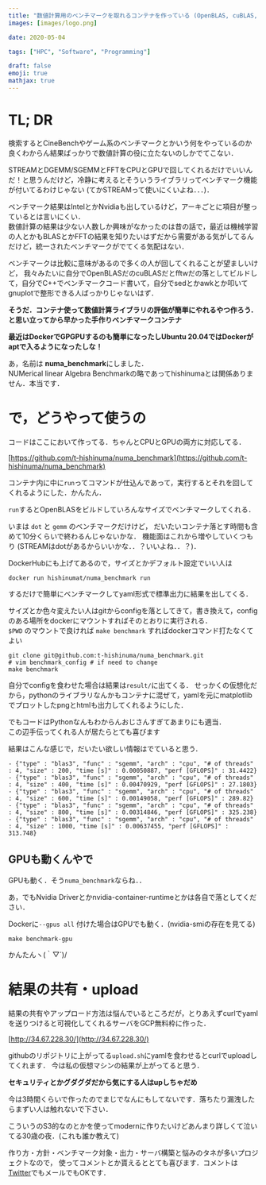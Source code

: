 ```yaml
---
title: "数値計算用のベンチマークを取れるコンテナを作っている (OpenBLAS, cuBLAS, fftw, cufft)"
images: [images/logo.png]

date: 2020-05-04

tags: ["HPC", "Software", "Programming"]

draft: false
emoji: true
mathjax: true
---
```


# TL; DR

検索するとCineBenchやゲーム系のベンチマークとかいう何をやっているのか良くわからん結果ばっかりで数値計算の役に立たないのしかでてこない．

STREAMとDGEMM/SGEMMとFFTをCPUとGPUで回してくれるだけでいいんだ！と思うんだけど，冷静に考えるとそういうライブラリってベンチマーク機能が付いてるわけじゃない (てかSTREAMって使いにくいよね．．．)．

ベンチマーク結果はIntelとかNvidiaも出しているけど，アーキごとに項目が整っているとは言いにくい．\
数値計算の結果は少ない人数しか興味がなかったのは昔の話で，最近は機械学習の人とかもBLASとかFFTの結果を知りたいはずだから需要がある気がしてるんだけど，統一されたベンチマークがでてくる気配はない．

ベンチマークは比較に意味があるので多くの人が回してくれることが望ましいけど，
我々みたいに自分でOpenBLASだのcuBLASだとfftwだの落としてビルドして，自分でC++でベンチマークコード書いて，自分でsedとかawkとか叩いてgnuplotで整形できる人ばっかりじゃないはず．

**そうだ．コンテナ使って数値計算ライブラリの評価が簡単にやれるやつ作ろう．と思い立ってから早かった手作りベンチマークコンテナ**

**最近はDockerでGPGPUするのも簡単になったしUbuntu 20.04ではDockerがaptで入るようになったしな！**

あ，名前は **numa_benchmark**にしました．\
NUMerical  linear  Algebra Benchmarkの略であってhishinumaとは関係ありません．本当です．


# で，どうやって使うの

コードはここにおいて作ってる．ちゃんとCPUとGPUの両方に対応してる．

[https://github.com/t-hishinuma/numa_benchmark](https://github.com/t-hishinuma/numa_benchmark)

コンテナ内に中に`run`ってコマンドが仕込んであって，実行するとそれを回してくれるようにした．かんたん．

`run`するとOpenBLASをビルドしていろんなサイズでベンチマークしてくれる．

いまは `dot` と `gemm` のベンチマークだけけど，
だいたいコンテナ落とす時間も含めて10分くらいで終わるんじゃないかな．
機能面はこれから増やしていくつもり (STREAMはdotがあるからいいかな．．？いいよね．．？)．

DockerHubにも上げてあるので，サイズとかデフォルト設定でいい人は
```
docker run hishinumat/numa_benchmark run
```

するだけで簡単にベンチマークしてyaml形式で標準出力に結果を出してくる．

サイズとか色々変えたい人はgitからconfigを落としてきて，書き換えて，configのある場所をdockerにマウントすればそのとおりに実行される．\
`$PWD` のマウントで良ければ `make benchmark` すればdockerコマンド打たなくてよい

```
git clone git@github.com:t-hishinuma/numa_benchmark.git
# vim benchmark_config # if need to change
make benchmark
```

自分でconfigを食わせた場合は結果は`result/`に出てくる．
せっかくの仮想化だから，pythonのライブラリなんかもコンテナに混ぜて，yamlを元にmatplotlibでプロットしたpngとhtmlも出力してくれるようにした．

でもコードはPythonなんもわからんおじさんすぎてあまりにも適当．\
この辺手伝ってくれる人が居たらとても喜びます

結果はこんな感じで，だいたい欲しい情報はでていると思う．
```
- {"type" : "blas3", "func" : "sgemm", "arch" : "cpu", "# of threads" : 4, "size" : 200, "time [s]" : 0.00050887, "perf [GFLOPS]" : 31.4422}
- {"type" : "blas3", "func" : "sgemm", "arch" : "cpu", "# of threads" : 4, "size" : 400, "time [s]" : 0.00470929, "perf [GFLOPS]" : 27.1803}
- {"type" : "blas3", "func" : "sgemm", "arch" : "cpu", "# of threads" : 4, "size" : 600, "time [s]" : 0.00149058, "perf [GFLOPS]" : 289.82}
- {"type" : "blas3", "func" : "sgemm", "arch" : "cpu", "# of threads" : 4, "size" : 800, "time [s]" : 0.00314846, "perf [GFLOPS]" : 325.238}
- {"type" : "blas3", "func" : "sgemm", "arch" : "cpu", "# of threads" : 4, "size" : 1000, "time [s]" : 0.00637455, "perf [GFLOPS]" : 313.748}
```

## GPUも動くんやで

GPUも動く．そう`numa_benchmark`ならね．．

あ，でもNvidia Driverとかnvidia-container-runtimeとかは各自で落としてください．

Dockerに`--gpus all` 付けた場合はGPUでも動く．(nvidia-smiの存在を見てる)

```
make benchmark-gpu
```

かんたんヽ(｀▽´)/


# 結果の共有・upload

結果の共有やアップロード方法は悩んでいるところだが，とりあえずcurlでyamlを送りつけると可視化してくれるサーバをGCP無料枠に作った．

[http://34.67.228.30/](http://34.67.228.30/)

githubのリポジトリに上がってる`upload.sh`にyamlを食わせるとcurlでuploadしてくれます．
今は私の仮想マシンの結果が上がってると思う．

**セキュリティとかグダグダだから気にする人はupしちゃだめ**

今は3時間くらいで作ったのでまじでなんにもしてないです．落ちたり漏洩したらまずい人は触れないで下さい．

こういうのS3的なのとかを使ってmodernに作りたいけどあんまり詳しくて泣いてる30歳の夜．(これも誰か教えて)

作り方・方針・ベンチマーク対象・出力・サーバ構築と悩みのタネが多いプロジェクトなので，
使ってコメントとか貰えるととても喜びます．コメントは[Twitter][2]でもメールでもOKです．

[1]: [https://www.cs.virginia.edu/stream/](https://www.cs.virginia.edu/stream/)
[2]: https://twitter.com/Hishinuma_t
